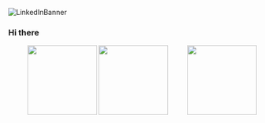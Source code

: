 <!-- ### Hi there 👋 I'm Robee D. -->

![LinkedInBanner](https://github.com/robeeds/robeeds/assets/71895118/939aba81-f0f5-41a0-a654-c0e716af39a3)

### Hi there 

<p align="center">
  <img src="https://github-readme-streak-stats.herokuapp.com/?user=robeeds&theme=react&hide_border=true" height="141" />
  <img style="float: right;" src="https://github-readme-stats.vercel.app/api?username=robeeds&theme=react&show_icons=true&hide_border=true&count_private=true" height="141" />
  <img src="https://github-readme-stats.vercel.app/api/top-langs/?username=robeeds&theme=react&show_icons=true&hide_border=true&layout=compact" height="141" />
</p>
